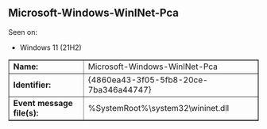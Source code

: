 ## Microsoft-Windows-WinINet-Pca

Seen on:
* Windows 11 (21H2)

<table border="1" class="docutils">
  <tbody>
    <tr>
      <td><b>Name:</b></td>
      <td>Microsoft-Windows-WinINet-Pca</td>
    </tr>
    <tr>
      <td><b>Identifier:</b></td>
      <td>{4860ea43-3f05-5fb8-20ce-7ba346a44747}</td>
    </tr>
    <tr>
      <td><b>Event message file(s):</b></td>
      <td>%SystemRoot%\system32\wininet.dll</td>
    </tr>
  </tbody>
</table>

&nbsp;

